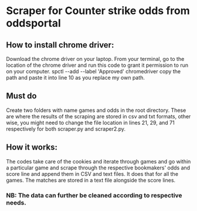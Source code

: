 # Scraper for Counter strike odds from oddsportal
## How to install chrome driver:
Download the chrome driver on your laptop. From your terminal, go to the location of the chrome driver and run this code to grant it permission to run on your computer. spctl --add --label 'Approved' chromedriver
copy the path and paste it into line 10 as you replace my own path.

## Must do
Create two folders with name games and odds in the root directory. These are where the results of the scraping are stored in csv and txt formats, other wise, you might need to change the file location in lines 21, 29, and 71 respectively for both scraper.py and scraper2.py.

## How it works:
The codes take care of the cookies and iterate through games and go within a particular game and scrape through the respective bookmakers' odds and score line and append them in CSV and text files.
It does that for all the games. The matches are stored in a text file alongside the score lines.

### NB: The data can further be cleaned according to respective needs.
